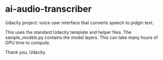 # ai-audio-transcriber
Udacity project: voice user interface that converts speech to pidgin text.

This uses the standard Udacity template and helper files.
The sample_models.py contains the model layers.
This can take many hours of GPU time to compute.

Thank you, Udacity.

